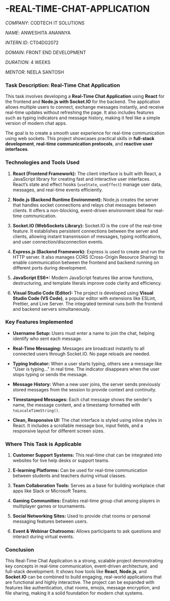 # -REAL-TIME-CHAT-APPLICATION

*COMPANY*: CODTECH IT SOLUTIONS

*NAME*: ANWESHITA ANANNYA

*INTERN ID*: CT04DG2072

*DOMAIN*: FRONT END DEVELOPMENT

*DURATION*: 4 WEEKS

*MENTOR*: NEELA SANTOSH

### **Task Description: Real-Time Chat Application**

This task involves developing a **Real-Time Chat Application** using **React** for the frontend and **Node.js with Socket.IO** for the backend. The application allows multiple users to connect, exchange messages instantly, and receive real-time updates without refreshing the page. It also includes features such as typing indicators and message history, making it feel like a simple version of modern chat apps.

The goal is to create a smooth user experience for real-time communication using web sockets. This project showcases practical skills in **full-stack development**, **real-time communication protocols**, and **reactive user interfaces**.

### **Technologies and Tools Used**

1. **React (Frontend Framework):**
   The client interface is built with React, a JavaScript library for creating fast and interactive user interfaces. React’s state and effect hooks (`useState`, `useEffect`) manage user data, messages, and real-time events efficiently.

2. **Node.js (Backend Runtime Environment):**
   Node.js creates the server that handles socket connections and relays chat messages between clients. It offers a non-blocking, event-driven environment ideal for real-time communication.

3. **Socket.IO (WebSockets Library):**
   Socket.IO is the core of the real-time feature. It establishes persistent connections between the server and clients, allowing instant transmission of messages, typing notifications, and user connection/disconnection events.

4. **Express.js (Backend Framework):**
   Express is used to create and run the HTTP server. It also manages CORS (Cross-Origin Resource Sharing) to enable communication between the frontend and backend running on different ports during development.

5. **JavaScript ES6+:**
   Modern JavaScript features like arrow functions, destructuring, and template literals improve code clarity and efficiency.

6. **Visual Studio Code (Editor):**
   The project is developed using **Visual Studio Code (VS Code)**, a popular editor with extensions like ESLint, Prettier, and Live Server. The integrated terminal runs both the frontend and backend servers simultaneously.

### **Key Features Implemented**

* **Username Setup:**
  Users must enter a name to join the chat, helping identify who sent each message.

* **Real-Time Messaging:**
  Messages are broadcast instantly to all connected users through Socket.IO. No page reloads are needed.

* **Typing Indicator:**
  When a user starts typing, others see a message like "User is typing…" in real time. The indicator disappears when the user stops typing or sends the message.

* **Message History:**
  When a new user joins, the server sends previously stored messages from the session to provide context and continuity.

* **Timestamped Messages:**
  Each chat message shows the sender's name, the message content, and a timestamp formatted with `toLocaleTimeString()`.

* **Clean, Responsive UI:**
  The chat interface is styled using inline styles in React. It includes a scrollable message box, input fields, and a responsive layout for different screen sizes.

### **Where This Task is Applicable**

1. **Customer Support Systems:**
   This real-time chat can be integrated into websites for live help desks or support teams.

2. **E-learning Platforms:**
   Can be used for real-time communication between students and teachers during virtual classes.

3. **Team Collaboration Tools:**
   Serves as a base for building workplace chat apps like Slack or Microsoft Teams.

4. **Gaming Communities:**
   Enables real-time group chat among players in multiplayer games or tournaments.

5. **Social Networking Sites:**
   Used to provide chat rooms or personal messaging features between users.

6. **Event & Webinar Chatrooms:**
   Allows participants to ask questions and interact during virtual events.

### **Conclusion**

This Real-Time Chat Application is a strong, scalable project demonstrating key concepts in real-time communication, event-driven architecture, and full-stack development. It shows how tools like **React**, **Node.js**, and **Socket.IO** can be combined to build engaging, real-world applications that are functional and highly interactive. The project can be expanded with features like authentication, chat rooms, emojis, message encryption, and file sharing, making it a solid foundation for modern chat systems.
